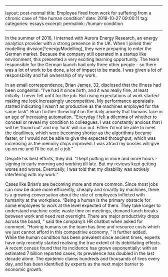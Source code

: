 
---

layout: post-normal
title: Employee fired from work for suffering from a chronic case of “the human condition"
date:   2018-10-27 09:00:11
tag: 
categories: essays
excerpt: 
permalink: /human-condition

---


In the summer of 2016, I interned with Aurora Energy Research, an energy analytics provider with a strong presence in the UK. When I joined their modelling division[^energyModelling], they were preparing to enter the German market. Because the company still operated in a startup like environment, this presented a very exciting learning opportunity. The team responsible for the German launch had only three other people - so there was a lot of work to be done, a lot of impact to be made. I was given a lot of responsbility and full ownership of my work.  

In an email correspondence,  Brian James, 32, disclosed that the illness had been congenital.  “I’ve had it since birth, and it was really fine, at least initially.  I never felt unfit for the job. But rising expectations at work started making me look increasingly uncompetitive. My performance appraisals started indicating I wasn’t as productive as the machines employed for the same task”.
Brian further threw light on the daily anxiety that humans face in an age of increasing automation. "Everyday I felt a dilemma of whether to conceal or reveal my condition to colleagues. I was constantly anxious that I will be ‘found out’ and my ‘luck’ will run out.   Either I’d not be able to meet the deadlines, which were becoming shorter as the algorithms became faster, or I would not be able to give the expected throughput, which was increasing as the memory chips improved. I was afraid my bosses will give up on me and I’ll be out of a job.” 

Despite his best efforts, they did.  “I kept putting in more and more hours - signing in early morning and working till late.  But my reviews kept getting worse and worse. Eventually, I was told that my disability was actively interfering with my work.”

Cases like Brian’s are becoming more and more common. Since most jobs can now be done more efficiently, cheaply and smartly by machines, there is a growing conversation about the role of employees inflicted with humanity at the workplace. 
“Being a human is the primary obstacle for some employees to work at the level expected of them.  They take longer to understand machine code; waste time on meetings, demand lunch breaks between work and need rest overnight. There are major productivity drops across the board, ” said the company’s HR chatbot when asked for comment.  “Having humans on the team has time and resource costs which we just cannot afford in this competitive economy, ” it further added.  
While the human condition has been prevalent since ancient times, experts have only recently started realising the true extent of its debilitating effects.  A recent census found that its incidence has grown exponentially:  with an estimated 7 billion reported cases, its prevalence has doubled in the last decade alone. The epidemic claims hundreds and thousands of lives every day, and has been identified by experts as the next major barrier to economic growth.   
